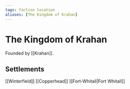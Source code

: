 ```yaml
---
tags: faction location 
aliases: [The Kingdom of Krahan]
---
```

# The Kingdom of Krahan
Founded by [[Krahan]].

## Settlements
[[Winterfield]]
[[Copperhead]]
[[Fort-Whitall|Fort Whitall]]
